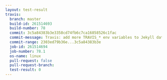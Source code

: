 ```yaml
---
layout: test-result
travis:
  branch: master
  build-id: 261514693
  build-number: 78
  commit: 3c5a84383b3e3358cd74fb6c7ca16858526c1fac
  commit-message: Travis: add more TRAVIS_* env variables to Jekyll data file
  commit-range: 2303ed79b36e...3c5a84383b3e
  job-id: 261514694
  job-number: 78.1
  os-name: linux
  pull-request: false
  pull-request-branch: 
  test-result: 0
---
```

